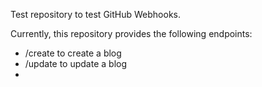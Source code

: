 Test repository to test GitHub Webhooks.

Currently, this repository provides the following endpoints:
- /create to create a blog
- /update to update a blog
- 
